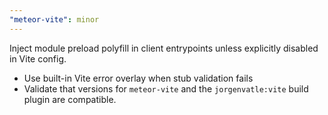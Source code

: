 ```yaml
---
"meteor-vite": minor
---
```


Inject module preload polyfill in client entrypoints unless explicitly disabled in Vite config.
- Use built-in Vite error overlay when stub validation fails
- Validate that versions for `meteor-vite` and the `jorgenvatle:vite` build plugin are compatible. 
